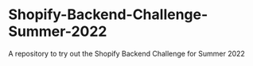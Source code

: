 # Shopify-Backend-Challenge-Summer-2022

A repository to try out the Shopify Backend Challenge for Summer 2022
